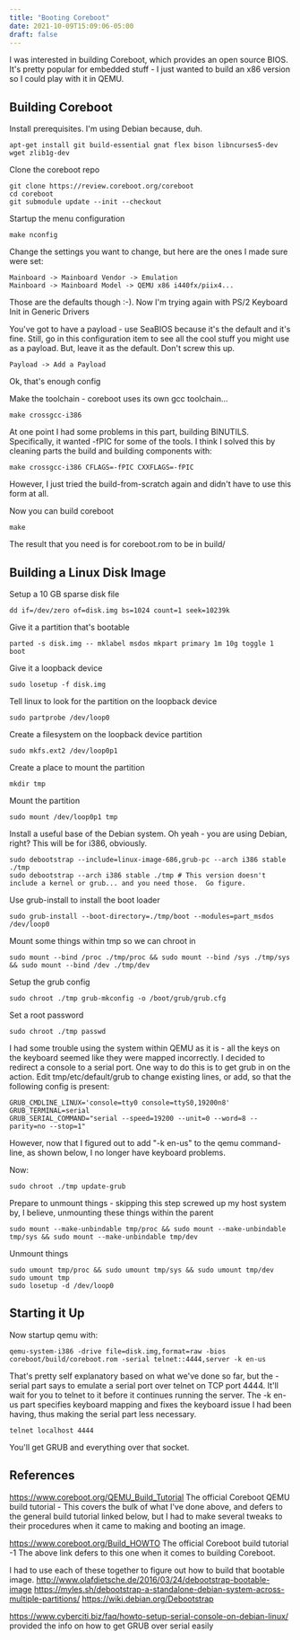 ```yaml
---
title: "Booting Coreboot"
date: 2021-10-09T15:09:06-05:00
draft: false
---
```


I was interested in building Coreboot, which provides an open source BIOS.  It's pretty popular for embedded stuff - I just wanted to build an x86 version so I could play with it in QEMU.

## Building Coreboot

Install prerequisites.  I'm using Debian because, duh.

    apt-get install git build-essential gnat flex bison libncurses5-dev wget zlib1g-dev

Clone the coreboot repo

    git clone https://review.coreboot.org/coreboot
    cd coreboot
    git submodule update --init --checkout

Startup the menu configuration

    make nconfig

Change the settings you want to change, but here are the ones I made sure were set:

    Mainboard -> Mainboard Vendor -> Emulation
    Mainboard -> Mainboard Model -> QEMU x86 i440fx/piix4...

Those are the defaults though :-).  Now I'm trying again with PS/2 Keyboard Init in Generic Drivers

You've got to have a payload - use SeaBIOS because it's the default and it's fine.  Still, go in this configuration item to see all the cool stuff you might use as a payload.  But, leave it as the default.  Don't screw this up.

    Payload -> Add a Payload

Ok, that's enough config

Make the toolchain - coreboot uses its own gcc toolchain...

    make crossgcc-i386

At one point I had some problems in this part, building BINUTILS.  Specifically, it wanted -fPIC for some of the tools.  I think I solved this by cleaning parts the build and building components with:

    make crossgcc-i386 CFLAGS=-fPIC CXXFLAGS=-fPIC

However, I just tried the build-from-scratch again and didn't have to use this form at all.

Now you can build coreboot

    make

The result that you need is for coreboot.rom to be in build/

## Building a Linux Disk Image

Setup a 10 GB sparse disk file

    dd if=/dev/zero of=disk.img bs=1024 count=1 seek=10239k

Give it a partition that's bootable

    parted -s disk.img -- mklabel msdos mkpart primary 1m 10g toggle 1 boot

Give it a loopback device

    sudo losetup -f disk.img

Tell linux to look for the partition on the loopback device

    sudo partprobe /dev/loop0

Create a filesystem on the loopback device partition

    sudo mkfs.ext2 /dev/loop0p1

Create a place to mount the partition

    mkdir tmp

Mount the partition

    sudo mount /dev/loop0p1 tmp

Install a useful base of the Debian system.  Oh yeah - you are using Debian, right?  This will be for i386, obviously.

    sudo debootstrap --include=linux-image-686,grub-pc --arch i386 stable ./tmp
    sudo debootstrap --arch i386 stable ./tmp # This version doesn't include a kernel or grub... and you need those.  Go figure.

Use grub-install to install the boot loader

    sudo grub-install --boot-directory=./tmp/boot --modules=part_msdos /dev/loop0

Mount some things within tmp so we can chroot in

    sudo mount --bind /proc ./tmp/proc && sudo mount --bind /sys ./tmp/sys && sudo mount --bind /dev ./tmp/dev

Setup the grub config

    sudo chroot ./tmp grub-mkconfig -o /boot/grub/grub.cfg

Set a root password

    sudo chroot ./tmp passwd

I had some trouble using the system within QEMU as it is - all the keys on the keyboard seemed like they were mapped incorrectly.  I decided to redirect a console to a serial port.  One way to do this is to get grub in on the action.  Edit tmp/etc/default/grub to change existing lines, or add, so that the following config is present:

    GRUB_CMDLINE_LINUX='console=tty0 console=ttyS0,19200n8'
    GRUB_TERMINAL=serial
    GRUB_SERIAL_COMMAND="serial --speed=19200 --unit=0 --word=8 --parity=no --stop=1"

However, now that I figured out to add "-k en-us" to the qemu command-line, as shown below, I no longer have keyboard problems.

Now:

    sudo chroot ./tmp update-grub

Prepare to unmount things - skipping this step screwed up my host system by, I believe, unmounting these things within the parent

    sudo mount --make-unbindable tmp/proc && sudo mount --make-unbindable tmp/sys && sudo mount --make-unbindable tmp/dev

Unmount things

    sudo umount tmp/proc && sudo umount tmp/sys && sudo umount tmp/dev
    sudo umount tmp
    sudo losetup -d /dev/loop0

## Starting it Up

Now startup qemu with:

    qemu-system-i386 -drive file=disk.img,format=raw -bios coreboot/build/coreboot.rom -serial telnet::4444,server -k en-us

That's pretty self explanatory based on what we've done so far, but the -serial part says to emulate a serial port over telnet on TCP port 4444.  It'll wait for you to telnet to it before it continues running the server.  The -k en-us part specifies keyboard mapping and fixes the keyboard issue I had been having, thus making the serial part less necessary.

    telnet localhost 4444

You'll get GRUB and everything over that socket.

## References

https://www.coreboot.org/QEMU_Build_Tutorial The official Coreboot QEMU build tutorial - This covers the bulk of what I've done above, and defers to the general build tutorial linked below, but I had to make several tweaks to their procedures when it came to making and booting an image.

https://www.coreboot.org/Build_HOWTO The official Coreboot build tutorial -1 The above link defers to this one when it comes to building Coreboot.

I had to use each of these together to figure out how to build that bootable image.  http://www.olafdietsche.de/2016/03/24/debootstrap-bootable-image https://myles.sh/debootstrap-a-standalone-debian-system-across-multiple-partitions/ https://wiki.debian.org/Debootstrap

https://www.cyberciti.biz/faq/howto-setup-serial-console-on-debian-linux/ provided the info on how to get GRUB over serial easily

